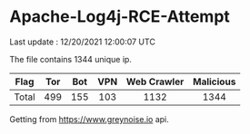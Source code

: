 
# Apache-Log4j-RCE-Attempt

Last update : 12/20/2021 12:00:07 UTC

The file contains 1344 unique ip.

| Flag | Tor | Bot | VPN | Web Crawler | Malicious |
| :-:  | :-: | :-: | :-: | :-:         | :-:       |
| Total| 499  | 155  | 103  | 1132          | 1344        |

Getting from https://www.greynoise.io api.